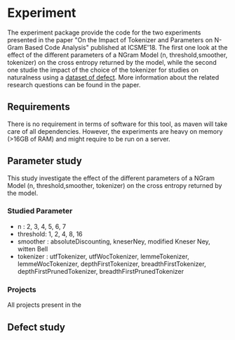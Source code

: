 # Experiment

The experiment package provide the code for the two experiments presented in the paper "On the Impact of Tokenizer and Parameters on N-Gram Based Code Analysis" published at ICSME'18. The first one look at the effect of the different parameters of a NGram Model (n, threshold,smoother, tokenizer) on the cross entropy returned by the model, while the second one studie the impact of the choice of the tokenizer for studies on naturalness using a [dataset of defect](dataset.md). More information about the related research questions can be found in the paper.

## Requirements

There is no requirement in terms of software for this tool, as maven will take care of all dependencies. However, the experiments are heavy on memory (>16GB of RAM) and might require to be run on a server.

## Parameter study

This study investigate the effect of the different parameters of a NGram Model (n, threshold,smoother, tokenizer) on the cross entropy returned by the model. 

### Studied Parameter

* n : 2, 3, 4, 5, 6, 7
* threshold: 1, 2, 4, 8, 16
* smoother : absoluteDiscounting, kneserNey, modified Kneser Ney, witten Bell
* tokenizer : utfTokenizer, utfWocTokenizer, lemmeTokenizer, lemmeWocTokenizer, depthFirstTokenizer, breadthFirstTokenizer, depthFirstPrunedTokenizer, breadthFirstPrunedTokenizer

### Projects

All projects present in the 

## Defect study

